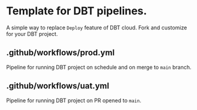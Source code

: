 
# Template for DBT pipelines.
A simple way to replace `Deploy` feature of DBT cloud. Fork and customize for your DBT project.

## .github/workflows/prod.yml
Pipeline for running DBT project on schedule and on merge to `main` branch. 

## .github/workflows/uat.yml
Pipeline for running DBT project on PR opened to `main`.
